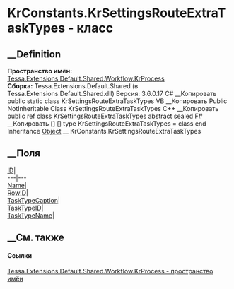 # KrConstants.KrSettingsRouteExtraTaskTypes - класс
##  __Definition
 **Пространство имён:**
[Tessa.Extensions.Default.Shared.Workflow.KrProcess](N_Tessa_Extensions_Default_Shared_Workflow_KrProcess.htm)  
 **Сборка:** Tessa.Extensions.Default.Shared (в
Tessa.Extensions.Default.Shared.dll) Версия: 3.6.0.17
C# __Копировать
     public static class KrSettingsRouteExtraTaskTypes
VB __Копировать
     Public NotInheritable Class KrSettingsRouteExtraTaskTypes
C++ __Копировать
     public ref class KrSettingsRouteExtraTaskTypes abstract sealed
F# __Копировать
     [<AbstractClassAttribute>]
    [<SealedAttribute>]
    type KrSettingsRouteExtraTaskTypes = class end
Inheritance
    [Object](https://learn.microsoft.com/dotnet/api/system.object) __ KrConstants.KrSettingsRouteExtraTaskTypes
##  __Поля
[ID](F_Tessa_Extensions_Default_Shared_Workflow_KrProcess_KrConstants_KrSettingsRouteExtraTaskTypes_ID.htm)|  
---|---  
[Name](F_Tessa_Extensions_Default_Shared_Workflow_KrProcess_KrConstants_KrSettingsRouteExtraTaskTypes_Name.htm)|  
[RowID](F_Tessa_Extensions_Default_Shared_Workflow_KrProcess_KrConstants_KrSettingsRouteExtraTaskTypes_RowID.htm)|  
[TaskTypeCaption](F_Tessa_Extensions_Default_Shared_Workflow_KrProcess_KrConstants_KrSettingsRouteExtraTaskTypes_TaskTypeCaption.htm)|  
[TaskTypeID](F_Tessa_Extensions_Default_Shared_Workflow_KrProcess_KrConstants_KrSettingsRouteExtraTaskTypes_TaskTypeID.htm)|  
[TaskTypeName](F_Tessa_Extensions_Default_Shared_Workflow_KrProcess_KrConstants_KrSettingsRouteExtraTaskTypes_TaskTypeName.htm)|  
## __См. также
#### Ссылки
[Tessa.Extensions.Default.Shared.Workflow.KrProcess - пространство
имён](N_Tessa_Extensions_Default_Shared_Workflow_KrProcess.htm)
